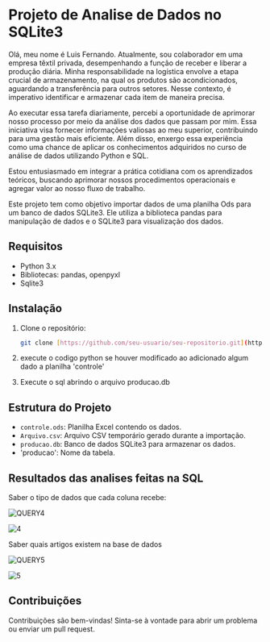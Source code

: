 # Projeto de Analise de Dados no SQLite3

Olá, meu nome é Luis Fernando. Atualmente, sou colaborador em uma empresa têxtil privada, desempenhando a função de receber e liberar a produção diária. Minha responsabilidade na logística envolve a etapa crucial de armazenamento, na qual os produtos são acondicionados, aguardando a transferência para outros setores. Nesse contexto, é imperativo identificar e armazenar cada item de maneira precisa.

Ao executar essa tarefa diariamente, percebi a oportunidade de aprimorar nosso processo por meio da análise dos dados que passam por mim. Essa iniciativa visa fornecer informações valiosas ao meu superior, contribuindo para uma gestão mais eficiente. Além disso, enxergo essa experiência como uma chance de aplicar os conhecimentos adquiridos no curso de análise de dados utilizando Python e SQL.

Estou entusiasmado em integrar a prática cotidiana com os aprendizados teóricos, buscando aprimorar nossos procedimentos operacionais e agregar valor ao nosso fluxo de trabalho.

Este projeto tem como objetivo importar dados de uma planilha Ods para um banco de dados SQLite3. Ele utiliza a biblioteca pandas para manipulação de dados e o SQLite3 para visualização dos dados.
 
## Requisitos

- Python 3.x
- Bibliotecas: pandas, openpyxl
- Sqlite3

## Instalação

1. Clone o repositório:

    ```bash
    git clone [https://github.com/seu-usuario/seu-repositorio.git](https://github.com/luisfernandogbraga/ANALISE_DE_PRODUCAO_DULOREN.git)
    ```

2. execute o codigo python se houver modificado ao adicionado algum dado a planilha 'controle'

3. Execute o sql abrindo o arquivo producao.db

  
## Estrutura do Projeto

- `controle.ods`: Planilha Excel contendo os dados.
- `Arquivo.csv`: Arquivo CSV temporário gerado durante a importação.
- `producao.db`: Banco de dados SQLite3 para armazenar os dados.
- 'producao': Nome da tabela.

## Resultados das analises feitas na SQL

Saber o tipo de dados que cada coluna recebe:

![QUERY4](https://github.com/luisfernandogbraga/ANALISE_DE_PRODUCAO_DULOREN/assets/134460985/6dbd56df-f868-47f2-90a6-9f309b92405b)

![4](https://github.com/luisfernandogbraga/ANALISE_DE_PRODUCAO_DULOREN/assets/134460985/659743c1-84fd-4220-bc90-5a06bf2b2e3b)

Saber quais artigos existem na base de dados

![QUERY5](https://github.com/luisfernandogbraga/ANALISE_DE_PRODUCAO_DULOREN/assets/134460985/caad05af-0a73-40c3-9171-a44e540c1953)

![5](https://github.com/luisfernandogbraga/ANALISE_DE_PRODUCAO_DULOREN/assets/134460985/63b4bcf4-4148-4fbc-b98e-bc9d8a6b2fa9)


## Contribuições

Contribuições são bem-vindas! Sinta-se à vontade para abrir um problema ou enviar um pull request.

